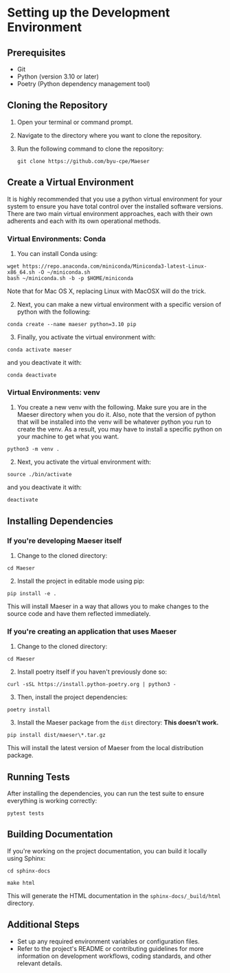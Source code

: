 # Setting up the Development Environment

## Prerequisites

- Git
- Python (version 3.10 or later)
- Poetry (Python dependency management tool)

## Cloning the Repository

1. Open your terminal or command prompt.
2. Navigate to the directory where you want to clone the repository.
3. Run the following command to clone the repository:

   `git clone https://github.com/byu-cpe/Maeser`

## Create a Virtual Environment

It is highly recommended that you use a python virtual environment for your system to ensure you have total control over the installed software versions. There are two main virtual environment approaches, each with their own adherents and each with its own operational methods.

### Virtual Environments: Conda

1. You can install Conda using:

```
wget https://repo.anaconda.com/miniconda/Miniconda3-latest-Linux-x86_64.sh -O ~/miniconda.sh
bash ~/miniconda.sh -b -p $HOME/miniconda
```

Note that for Mac OS X, replacing Linux with MacOSX will do the trick.

2. Next, you can make a new virtual environment with a specific version of python with the following:

`conda create --name maeser python=3.10 pip`

3. Finally, you activate the virtual environment with:

`conda activate maeser`

and you deactivate it with:

`conda deactivate`

### Virtual Environments: venv

1. You create a new venv with the following. Make sure you are in the Maeser directory when you do it. Also, note that the version of python that will be installed into the venv will be whatever python you run to create the venv. As a result, you may have to install a specific python on your machine to get what you want.

`python3 -m venv .`

2. Next, you activate the virtual environment with:

`source ./bin/activate`

and you deactivate it with:

`deactivate`

## Installing Dependencies

### If you're developing Maeser itself

1. Change to the cloned directory:

`cd Maeser`

2. Install the project in editable mode using pip:

`pip install -e .`

This will install Maeser in a way that allows you to make changes to the source code and have them reflected immediately.

### If you're creating an application that uses Maeser

1. Change to the cloned directory:

`cd Maeser`

2. Install poetry itself if you haven't previously done so:

`curl -sSL https://install.python-poetry.org | python3 -`

3. Then, install the project dependencies:

`poetry install`

3. Install the Maeser package from the `dist` directory: **This doesn't work.**

`pip install dist/maeser\*.tar.gz`

This will install the latest version of Maeser from the local distribution package.

## Running Tests

After installing the dependencies, you can run the test suite to ensure everything is working correctly:

`pytest tests`

## Building Documentation

If you're working on the project documentation, you can build it locally using Sphinx:

`cd sphinx-docs`

`make html`

This will generate the HTML documentation in the `sphinx-docs/_build/html` directory.

## Additional Steps

- Set up any required environment variables or configuration files.
- Refer to the project's README or contributing guidelines for more information on development workflows, coding standards, and other relevant details.
